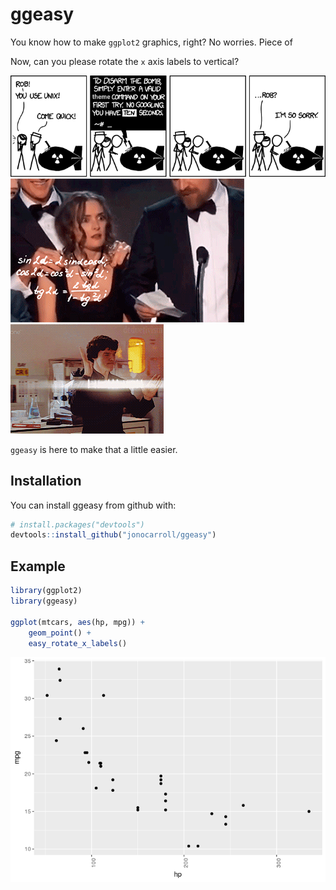 
<!-- README.md is generated from README.Rmd. Please edit that file -->
ggeasy
======

You know how to make `ggplot2` graphics, right? No worries. Piece of

Now, can you please rotate the `x` axis labels to vertical?

![](inst/media/xkcd.png) ![](inst/media/winona.gif) ![](inst/media/sherlock.gif)

`ggeasy` is here to make that a little easier.

Installation
------------

You can install ggeasy from github with:

``` r
# install.packages("devtools")
devtools::install_github("jonocarroll/ggeasy")
```

Example
-------

``` r
library(ggplot2)
library(ggeasy)

ggplot(mtcars, aes(hp, mpg)) + 
    geom_point() + 
    easy_rotate_x_labels()
```

![](README-example-1.png)
